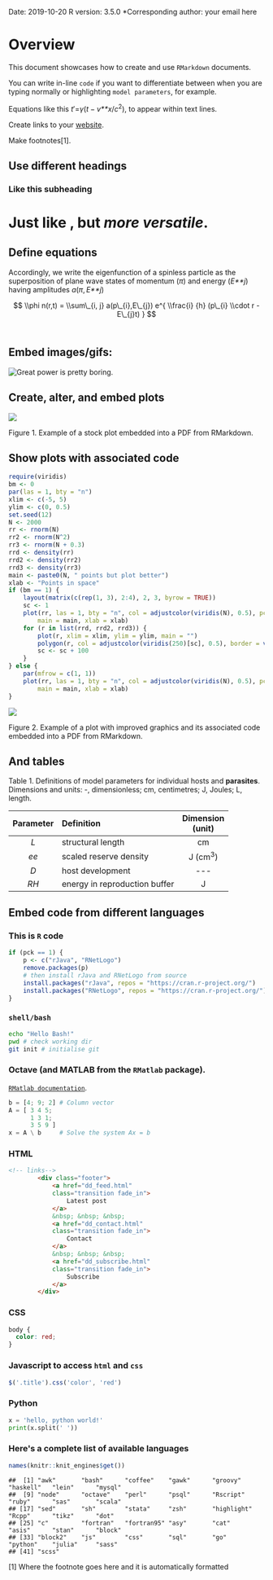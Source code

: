 <!-- this enables math encoding in the knitted documents  -->
<script type="text/x-mathjax-config">
  MathJax.Hub.Config({ TeX: { equationNumbers: {autoNumber: "all"} } });
</script>
Date: 2019-10-20
R version: 3.5.0
\*Corresponding author: your email here

Overview
========

This document showcases how to create and use `RMarkdown` documents.

You can write in-line `code` if you want to differentiate between when you are typing normally or highlighting `model parameters`, for example.

Equations like this *t*′=*γ*(*t* − *v**x*/*c*<sup>2</sup>), to appear within text lines.

Create links to your [website](https://github.com/darwinanddavis).

Make footnotes[1].

Use different headings
----------------------

### Like this subheading

Just like , but *more versatile*.
=================================

Define equations
----------------

Accordingly, we write the eigenfunction of a spinless particle as the superposition of plane wave states of momentum (*π*) and energy (*E**j*) having amplitudes *a*(*π*, *E**j*)

$$  
\\phi n(r,t) =  
\\sum\_{i, j} a(p\_{i},E\_{j})
e^{
\\frac{i}
{h}
(p\_{i} \\cdot r - E\_{j}t) 
}
$$
    

Embed images/gifs:
------------------

![Great power is pretty boring](img/opm.jpg).

Create, alter, and embed plots
------------------------------

![](Lesson5_rmd_files/figure-markdown_github/unnamed-chunk-1-1.png)

Figure 1. Example of a stock plot embedded into a PDF from RMarkdown.

Show plots with associated code
-------------------------------

``` r
require(viridis)
bm <- 0
par(las = 1, bty = "n")
xlim <- c(-5, 5)
ylim <- c(0, 0.5)
set.seed(12)
N <- 2000
rr <- rnorm(N)
rr2 <- rnorm(N^2)
rr3 <- rnorm(N + 0.3)
rrd <- density(rr)
rrd2 <- density(rr2)
rrd3 <- density(rr3)
main <- paste0(N, " points but plot better")
xlab <- "Points in space"
if (bm == 1) {
    layout(matrix(c(rep(1, 3), 2:4), 2, 3, byrow = TRUE))
    sc <- 1
    plot(rr, las = 1, bty = "n", col = adjustcolor(viridis(N), 0.5), pch = 20, cex = runif(10, 1, 5), 
        main = main, xlab = xlab)
    for (r in list(rrd, rrd2, rrd3)) {
        plot(r, xlim = xlim, ylim = ylim, main = "")
        polygon(r, col = adjustcolor(viridis(250)[sc], 0.5), border = viridis(250)[sc])
        sc <- sc + 100
    }
} else {
    par(mfrow = c(1, 1))
    plot(rr, las = 1, bty = "n", col = adjustcolor(viridis(N), 0.5), pch = 20, cex = runif(10, 1, 5), 
        main = main, xlab = xlab)
}
```

![](Lesson5_rmd_files/figure-markdown_github/unnamed-chunk-2-1.png)

Figure 2. Example of a plot with improved graphics and its associated code embedded into a PDF from RMarkdown.

And tables
----------

Table 1. Definitions of model parameters for individual hosts and **parasites**. Dimensions and units: -, dimensionless; cm, centimetres; J, Joules; L, length.

| Parameter | Definition                    | Dimension<br/>(unit) |
|:---------:|:------------------------------|:--------------------:|
|    *L*    | structural length             |          cm          |
|    *ee*   | scaled reserve density        |  J (cm<sup>3</sup>)  |
|    *D*    | host development              |          ---         |
|    *RH*   | energy in reproduction buffer |           J          |

Embed code from different languages
-----------------------------------

### This is `R` code

``` r
if (pck == 1) {
    p <- c("rJava", "RNetLogo")
    remove.packages(p)
    # then install rJava and RNetLogo from source
    install.packages("rJava", repos = "https://cran.r-project.org/")
    install.packages("RNetLogo", repos = "https://cran.r-project.org/")
}
```

### `shell/bash`

``` bash
echo "Hello Bash!"  
pwd # check working dir
git init # initialise git
```

### Octave (and MATLAB from the `RMatlab` package).

[`RMatlab documentation`](https://cran.r-project.org/web/packages/R.matlab/index.html).

``` octave
b = [4; 9; 2] # Column vector
A = [ 3 4 5;
      1 3 1;
      3 5 9 ]
x = A \ b     # Solve the system Ax = b
```

### HTML

``` html
<!-- links-->
        <div class="footer">
            <a href="dd_feed.html" 
            class="transition fade_in">
                Latest post
            </a>
            &nbsp; &nbsp; &nbsp;
            <a href="dd_contact.html" 
            class="transition fade_in">
                Contact
            </a>
            &nbsp; &nbsp; &nbsp;
            <a href="dd_subscribe.html"
            class="transition fade_in">
                Subscribe
            </a>
        </div>
```

### CSS

``` css
body {
  color: red;
}
```

### Javascript to access `html` and `css`

``` js
$('.title').css('color', 'red')
```

### Python

``` python
x = 'hello, python world!'
print(x.split(' '))
```

### Here's a complete list of available languages

``` r
names(knitr::knit_engines$get())
```

    ##  [1] "awk"       "bash"      "coffee"    "gawk"      "groovy"    "haskell"   "lein"      "mysql"    
    ##  [9] "node"      "octave"    "perl"      "psql"      "Rscript"   "ruby"      "sas"       "scala"    
    ## [17] "sed"       "sh"        "stata"     "zsh"       "highlight" "Rcpp"      "tikz"      "dot"      
    ## [25] "c"         "fortran"   "fortran95" "asy"       "cat"       "asis"      "stan"      "block"    
    ## [33] "block2"    "js"        "css"       "sql"       "go"        "python"    "julia"     "sass"     
    ## [41] "scss"

[1] Where the footnote goes here and it is automatically formatted
